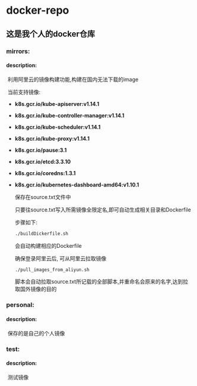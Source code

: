 # docker-repo

## 这是我个人的docker仓库

### mirrors:

#### 	description:

​		利用阿里云的镜像构建功能,构建在国内无法下载的image

​		当前支持镜像:

   - **k8s.gcr.io/kube-apiserver:v1.14.1**

   - **k8s.gcr.io/kube-controller-manager:v1.14.1**

   - **k8s.gcr.io/kube-scheduler:v1.14.1**

   - **k8s.gcr.io/kube-proxy:v1.14.1**

   - **k8s.gcr.io/pause:3.1**

   - **k8s.gcr.io/etcd:3.3.10**

   - **k8s.gcr.io/coredns:1.3.1**

   - **k8s.gcr.io/kubernetes-dashboard-amd64:v1.10.1** 

     保存在source.txt文件中

     只要往source.txt写入所需镜像全限定名,即可自动生成相关目录和Dockerfile

     步骤如下:

     ```bash
     ./buildDickerfile.sh
     ```

     会自动构建相应的Dockerfile
     
     确保登录阿里云后, 可从阿里云拉取镜像
     
     ```bash
     ./pull_images_from_aliyun.sh
     ```
     
     脚本会自动拉取source.txt所记载的全部脚本,并重命名会原来的名字,达到拉取国外镜像的目的

### personal:

#### description:

​	保存的是自己的个人镜像

### test:

#### description:

​	测试镜像